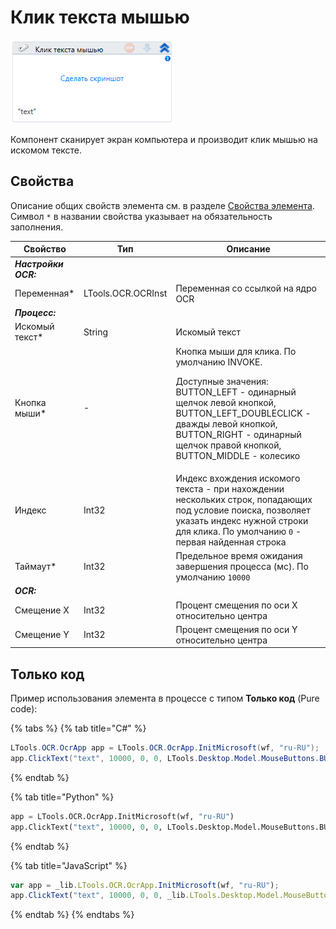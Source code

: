 # Клик текста мышью

![](<../../../.gitbook/assets/image (416).png>)

Компонент сканирует экран компьютера и производит клик мышью на искомом тексте.

## Свойства
Описание общих свойств элемента см. в разделе [Свойства элемента](https://docs.primo-rpa.ru/primo-rpa/primo-studio/process/elements#svoistva-elementa).\
Символ `*` в названии свойства указывает на обязательность заполнения.

| Свойство        | Тип                | Описание                                           |
| --------------- | ------------------ | -------------------------------------------------- |
| ***Настройки OCR:*** | | |
| Переменная\*    | LTools.OCR.OCRInst | Переменная со ссылкой на ядро OCR                  |
| ***Процесс:*** | | |
| Искомый текст\* | String             | Искомый текст                                      |
| Кнопка мыши\*   | -                  | Кнопка мыши для клика. По умолчанию INVOKE. <p>Доступные значения: BUTTON_LEFT - одинарный щелчок левой кнопкой, BUTTON_LEFT_DOUBLECLICK - дважды левой кнопкой, BUTTON_RIGHT - одинарный щелчок правой кнопкой, BUTTON_MIDDLE - колесико</p> |
| Индекс          | Int32              | Индекс вхождения искомого текста - при нахождении нескольких строк, попадающих под условие поиска, позволяет указать индекс нужной строки для клика. По умолчанию `0` - первая найденная строка |
| Таймаут\*       | Int32              | Предельное время ожидания завершения процесса (мс). По умолчанию `10000` |
| ***OCR:*** | | |
| Смещение X      | Int32              | Процент смещения по оси X относительно центра      |
| Смещение Y      | Int32              | Процент смещения по оси Y относительно центра      |

## Только код
Пример использования элемента в процессе с типом **Только код** (Pure code):

{% tabs %}
{% tab title="C#" %}
```csharp
LTools.OCR.OcrApp app = LTools.OCR.OcrApp.InitMicrosoft(wf, "ru-RU");
app.ClickText("text", 10000, 0, 0, LTools.Desktop.Model.MouseButtons.BUTTON_LEFT);
```
{% endtab %}

{% tab title="Python" %}
```python
app = LTools.OCR.OcrApp.InitMicrosoft(wf, "ru-RU")
app.ClickText("text", 10000, 0, 0, LTools.Desktop.Model.MouseButtons.BUTTON_LEFT)
```
{% endtab %}

{% tab title="JavaScript" %}
```javascript
var app = _lib.LTools.OCR.OcrApp.InitMicrosoft(wf, "ru-RU");
app.ClickText("text", 10000, 0, 0, _lib.LTools.Desktop.Model.MouseButtons.BUTTON_LEFT);
```
{% endtab %}
{% endtabs %}

